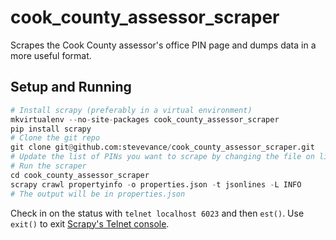 cook_county_assessor_scraper
=======================

Scrapes the Cook County assessor's office PIN page and dumps data in a more useful format.

Setup and Running
-----------------

```python
# Install scrapy (preferably in a virtual environment)
mkvirtualenv --no-site-packages cook_county_assessor_scraper
pip install scrapy
# Clone the git repo
git clone git@github.com:stevevance/cook_county_assessor_scraper.git
# Update the list of PINs you want to scrape by changing the file on line 12 in cook_county_assessor_scraper/spiders/propertyinfo.py
# Run the scraper
cd cook_county_assessor_scraper
scrapy crawl propertyinfo -o properties.json -t jsonlines -L INFO
# The output will be in properties.json
```

Check in on the status with `telnet localhost 6023` and then `est()`. Use `exit()` to exit [Scrapy's Telnet console](https://doc.scrapy.org/en/latest/topics/telnetconsole.html).